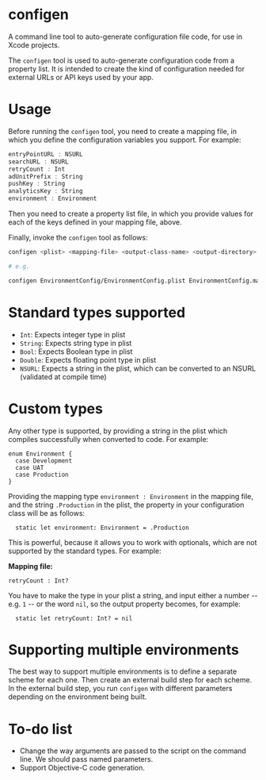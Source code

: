 # configen

A command line tool to auto-generate configuration file code, for use in Xcode projects.

The `configen` tool is used to auto-generate configuration code from a property list. It is intended to
create the kind of configuration needed for external URLs or API keys used by your app.

# Usage

Before running the `configen` tool, you need to create a mapping file, in which you define the configuration variables you support. For example:

```swift
entryPointURL : NSURL
searchURL : NSURL
retryCount : Int
adUnitPrefix : String
pushKey : String
analyticsKey : String
environment : Environment
```

Then you need to create a property list file, in which you provide values for each of the keys defined in your mapping file, above.

Finally, invoke the `configen` tool as follows:

```sh
configen <plist> <mapping-file> <output-class-name> <output-directory>

# e.g.

configen EnvironmentConfig/EnvironmentConfig.plist EnvironmentConfig.map EnvironmentConfig EnvironmentConfig
```

# Standard types supported

* `Int`: Expects integer type in plist
* `String`: Expects string type in plist
* `Bool`: Expects Boolean type in plist
* `Double`: Expects floating point type in plist
* `NSURL`: Expects a string in the plist, which can be converted to an NSURL (validated at compile time)

# Custom types

Any other type is supported, by providing a string in the plist which compiles successfully when converted to code. For example:

```
enum Environment {
  case Development
  case UAT
  case Production
}
```

Providing the mapping type `environment : Environment` in the mapping file, and the string `.Production` in the plist, the property in your configuration class will be as follows:

```
  static let environment: Environment = .Production
```

This is powerful, because it allows you to work with optionals, which are not supported by the standard types. For example:

**Mapping file:**
```
retryCount : Int?
```

You have to make the type in your plist a string, and input either a number -- e.g. `1` -- or the word `nil`, so the output property becomes, for example:

```
  static let retryCount: Int? = nil
```

# Supporting multiple environments

The best way to support multiple environments is to define a separate scheme for each one.
Then create an external build step for each scheme. In the external build step, you run
`configen` with different parameters depending on the environment being built.

# To-do list

* Change the way arguments are passed to the script on the command line. We should pass named parameters.
* Support Objective-C code generation.
